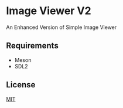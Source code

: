 # Image Viewer V2

An Enhanced Version of Simple Image Viewer

## Requirements

* Meson
* SDL2

## License

[MIT](LICENSE.md)
